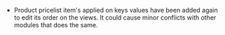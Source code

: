 - Product pricelist item's applied on keys values have been added again to edit its order on the views. It could cause minor conflicts with other modules that does the same.
